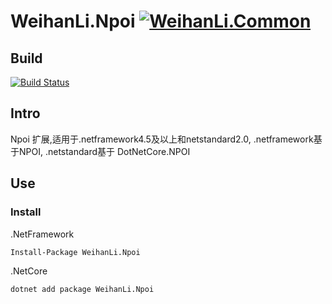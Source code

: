 # WeihanLi.Npoi [![WeihanLi.Common](https://img.shields.io/nuget/v/WeihanLi.Npoi.svg)](https://www.nuget.org/packages/WeihanLi.Npoi/)

## Build

[![Build Status](https://travis-ci.org/WeihanLi/WeihanLi.Npoi.svg?branch=master)](https://travis-ci.org/WeihanLi/WeihanLi.Npoi)

## Intro

Npoi 扩展,适用于.netframework4.5及以上和netstandard2.0, .netframework基于NPOI, .netstandard基于 DotNetCore.NPOI

## Use

### Install

.NetFramework

``` bash
Install-Package WeihanLi.Npoi
```

.NetCore

``` bash
dotnet add package WeihanLi.Npoi
```
